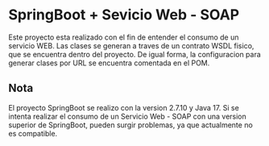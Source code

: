 # SpringBoot + Sevicio Web - SOAP
Este proyecto esta realizado con el fin de entender el consumo de un servicio WEB. Las clases se generan a traves de un contrato WSDL fisico, que se encuentra dentro del proyecto. De igual forma, la configuracion para generar clases por URL se encuentra comentada en el POM.

## Nota
El proyecto SpringBoot se realizo con la version 2.7.10 y Java 17.
Si se intenta realizar el consumo de un Servicio Web - SOAP con una version superior de SpringBoot, pueden surgir problemas, ya que actualmente no es compatible.

